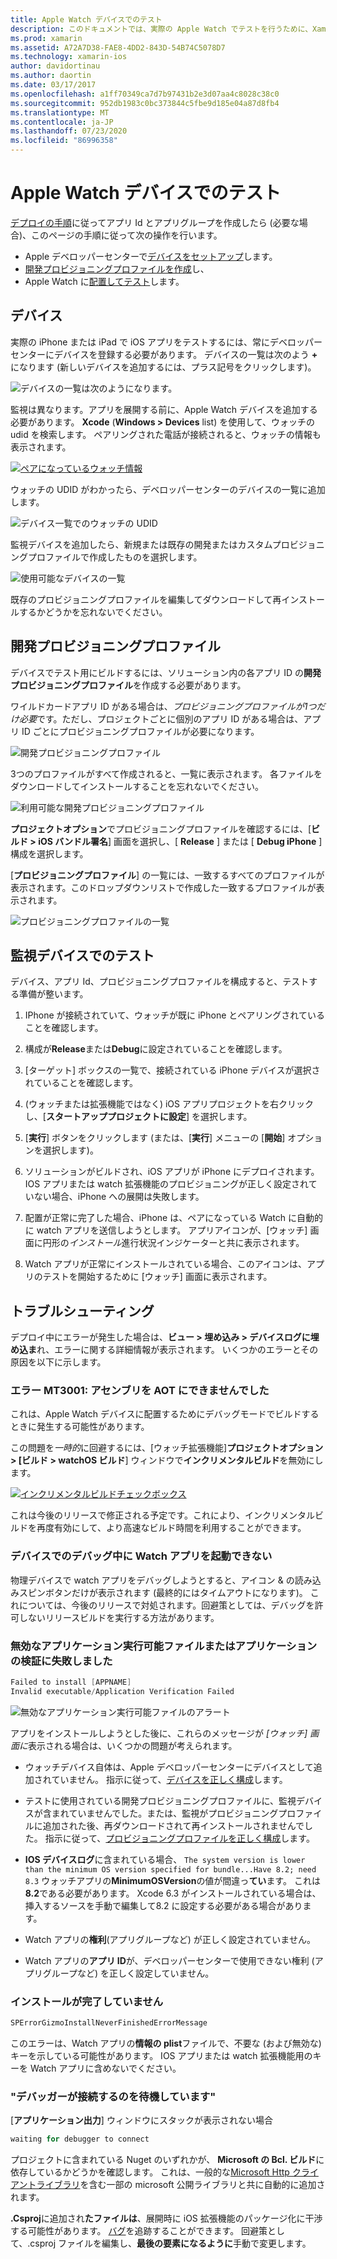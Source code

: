 ```yaml
---
title: Apple Watch デバイスでのテスト
description: このドキュメントでは、実際の Apple Watch でテストを行うために、Xamarin でビルドされた watchOS アプリをデプロイする方法について説明します。 デバイス、プロビジョニングプロファイル、テストについて説明し、トラブルシューティングのヒントを提供します。
ms.prod: xamarin
ms.assetid: A72A7D38-FAE8-4DD2-843D-54B74C5078D7
ms.technology: xamarin-ios
author: davidortinau
ms.author: daortin
ms.date: 03/17/2017
ms.openlocfilehash: a1ff70349ca7d7b97431b2e3d07aa4c8028c38c0
ms.sourcegitcommit: 952db1983c0bc373844c5fbe9d185e04a87d8fb4
ms.translationtype: MT
ms.contentlocale: ja-JP
ms.lasthandoff: 07/23/2020
ms.locfileid: "86996358"
---
```

# <a name="testing-on-apple-watch-devices"></a>Apple Watch デバイスでのテスト

[デプロイの手順](~/ios/watchos/deploy-test/index.md)に従ってアプリ Id とアプリグループを作成したら (必要な場合)、このページの手順に従って次の操作を行います。

- Apple デベロッパーセンターで[デバイスをセットアップ](#devices)します。
- [開発プロビジョニングプロファイルを作成](#profiles)し、
- Apple Watch に[配置してテスト](#testing)します。

<a name="devices"></a>

## <a name="devices"></a>デバイス

実際の iPhone または iPad で iOS アプリをテストするには、常にデベロッパーセンターにデバイスを登録する必要があります。 デバイスの一覧は次のよう **+** になります (新しいデバイスを追加するには、プラス記号をクリックします)。

![デバイスの一覧は次のようになります。](device-images/devices-sml.png)

監視は異なります。アプリを展開する前に、Apple Watch デバイスを追加する必要があります。 **Xcode** (**Windows > Devices** list) を使用して、ウォッチの udid を検索します。 ペアリングされた電話が接続されると、ウォッチの情報も表示されます。

[![ペアになっているウォッチ情報](device-images/xcode-devices-sml.png)](device-images/xcode-devices.png#lightbox)

ウォッチの UDID がわかったら、デベロッパーセンターのデバイスの一覧に追加します。

![デバイス一覧でのウォッチの UDID](device-images/devices-watch-sml.png)

監視デバイスを追加したら、新規または既存の開発またはカスタムプロビジョニングプロファイルで作成したものを選択します。

![使用可能なデバイスの一覧](device-images/devices-provisioning.png)

既存のプロビジョニングプロファイルを編集してダウンロードして再インストールするかどうかを忘れないでください。

<a name="profiles"></a>

## <a name="development-provisioning-profiles"></a>開発プロビジョニングプロファイル

デバイスでテスト用にビルドするには、ソリューション内の各アプリ ID の**開発プロビジョニングプロファイル**を作成する必要があります。

ワイルドカードアプリ ID がある場合は、*プロビジョニングプロファイルが1つだけ必要*です。ただし、プロジェクトごとに個別のアプリ ID がある場合は、アプリ ID ごとにプロビジョニングプロファイルが必要になります。

![開発プロビジョニングプロファイル](device-images/provisioningprofile-development.png)

3つのプロファイルがすべて作成されると、一覧に表示されます。 各ファイルをダウンロードしてインストールすることを忘れないでください。

![利用可能な開発プロビジョニングプロファイル](device-images/provisioningprofiles.png)

**プロジェクトオプション**でプロビジョニングプロファイルを確認するには、[**ビルド > iOS バンドル署名**] 画面を選択し、[ **Release** ] または [ **Debug iPhone** ] 構成を選択します。

[**プロビジョニングプロファイル**] の一覧には、一致するすべてのプロファイルが表示されます。このドロップダウンリストで作成した一致するプロファイルが表示されます。

![プロビジョニングプロファイルの一覧](device-images/options-selectprofile.png)

<a name="testing"></a>

## <a name="testing-on-a-watch-device"></a>監視デバイスでのテスト

デバイス、アプリ Id、プロビジョニングプロファイルを構成すると、テストする準備が整います。

1. IPhone が接続されていて、ウォッチが既に iPhone とペアリングされていることを確認します。

2. 構成が**Release**または**Debug**に設定されていることを確認します。

3. [ターゲット] ボックスの一覧で、接続されている iPhone デバイスが選択されていることを確認します。

4. (ウォッチまたは拡張機能ではなく) iOS アプリプロジェクトを右クリックし、[**スタートアッププロジェクトに設定**] を選択します。

5. [**実行**] ボタンをクリックします (または、[**実行**] メニューの [**開始**] オプションを選択します)。

6. ソリューションがビルドされ、iOS アプリが iPhone にデプロイされます。
  IOS アプリまたは watch 拡張機能のプロビジョニングが正しく設定されていない場合、iPhone への展開は失敗します。

7. 配置が正常に完了した場合、iPhone は、ペアになっている Watch に自動的に watch アプリを送信しようとします。 アプリアイコンが、[ウォッチ] 画面に円形の*インストール*進行状況インジケーターと共に表示されます。

8. Watch アプリが正常にインストールされている場合、このアイコンは、アプリのテストを開始するために [ウォッチ] 画面に表示されます。

## <a name="troubleshooting"></a>トラブルシューティング

デプロイ中にエラーが発生した場合は、**ビュー > 埋め込み > デバイスログに埋め込ま**れ、エラーに関する詳細情報が表示されます。 いくつかのエラーとその原因を以下に示します。

### <a name="error-mt3001-could-not-aot-the-assembly"></a>エラー MT3001: アセンブリを AOT にできませんでした

これは、Apple Watch デバイスに配置するためにデバッグモードでビルドするときに発生する可能性があります。

この問題を*一時的*に回避するには、[ウォッチ拡張機能]**プロジェクトオプション > [ビルド > watchOS ビルド**] ウィンドウで**インクリメンタルビルド**を無効にします。

[![インクリメンタルビルドチェックボックス](device-images/disable-incremental-sml.png)](device-images/disable-incremental.png#lightbox)

これは今後のリリースで修正される予定です。これにより、インクリメンタルビルドを再度有効にして、より高速なビルド時間を利用することができます。

### <a name="watch-app-fails-to-start-while-debugging-on-device"></a>デバイスでのデバッグ中に Watch アプリを起動できない

物理デバイスで watch アプリをデバッグしようとすると、アイコン & の読み込みスピンボタンだけが表示されます (最終的にはタイムアウトになります)。 これについては、今後のリリースで対処されます。回避策としては、デバッグを許可しないリリースビルドを実行する方法があります。

### <a name="invalid-application-executable-or-application-verification-failed"></a>無効なアプリケーション実行可能ファイルまたはアプリケーションの検証に失敗しました

```csharp
Failed to install [APPNAME]
Invalid executable/Application Verification Failed
```

![無効なアプリケーション実行可能ファイルのアラート](device-images/invalid-application-executable.png)

アプリをインストールしようとした後に、これらのメッセージが *[ウォッチ] 画面に*表示される場合は、いくつかの問題が考えられます。

- ウォッチデバイス自体は、Apple デベロッパーセンターにデバイスとして追加されていません。 指示に従って、[デバイスを正しく構成](#devices)します。

- テストに使用されている開発プロビジョニングプロファイルに、監視デバイスが含まれていませんでした。または、監視がプロビジョニングプロファイルに追加された後、再ダウンロードされて再インストールされませんでした。 指示に従って、[プロビジョニングプロファイルを正しく構成](#profiles)します。

- **IOS デバイスログ**に含まれている場合、 `The system version is lower than the minimum OS version specified for bundle...Have 8.2; need 8.3` ウォッチアプリの**MinimumOSVersion**の値が間違っ**てい**ます。
  これは**8.2**である必要があります。 Xcode 6.3 がインストールされている場合は、挿入するソースを手動で編集して8.2 に設定する必要がある場合があります。

- Watch アプリの**権利**(アプリグループなど) が正しく設定されていません。

- Watch アプリの**アプリ ID**が、デベロッパーセンターで使用できない権利 (アプリグループなど) を正しく設定していません。

### <a name="install-never-finished"></a>インストールが完了していません

```csharp
SPErrorGizmoInstallNeverFinishedErrorMessage
```

このエラーは、Watch アプリの**情報の plist**ファイルで、不要な (および無効な) キーを示している可能性があります。 IOS アプリまたは watch 拡張機能用のキーを Watch アプリに含めないでください。

<!--eg. NSLocationAlwaysUsageDescription -->

### <a name="waiting-for-debugger-to-connect"></a>"デバッガーが接続するのを待機しています"

[**アプリケーション出力**] ウィンドウにスタックが表示されない場合

```csharp
waiting for debugger to connect
```

プロジェクトに含まれている Nuget のいずれかが、 **Microsoft の Bcl. ビルド**に依存しているかどうかを確認します。 これは、一般的な[Microsoft Http クライアントライブラリ](https://www.nuget.org/packages/Microsoft.Net.Http/)を含む一部の microsoft 公開ライブラリと共に自動的に追加されます。

**.Csproj**に追加され**たファイルは**、展開時に iOS 拡張機能のパッケージ化に干渉する可能性があります。 [バグ](https://bugzilla.xamarin.com/show_bug.cgi?id=29912)を追跡することができます。
回避策として、.csproj ファイルを編集し、**最後の要素になるように**手動で変更します。
